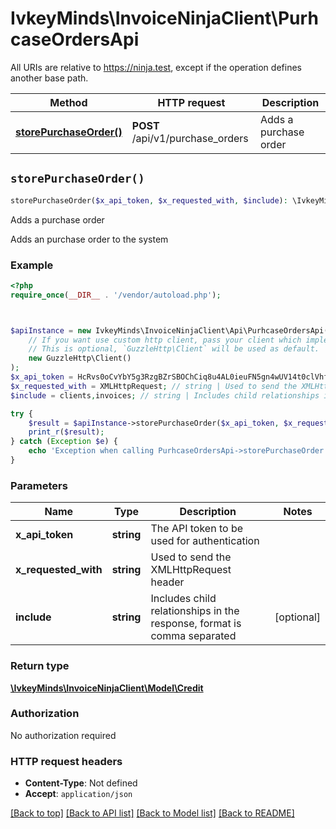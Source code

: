 # IvkeyMinds\InvoiceNinjaClient\PurhcaseOrdersApi

All URIs are relative to https://ninja.test, except if the operation defines another base path.

| Method | HTTP request | Description |
| ------------- | ------------- | ------------- |
| [**storePurchaseOrder()**](PurhcaseOrdersApi.md#storePurchaseOrder) | **POST** /api/v1/purchase_orders | Adds a purchase order |


## `storePurchaseOrder()`

```php
storePurchaseOrder($x_api_token, $x_requested_with, $include): \IvkeyMinds\InvoiceNinjaClient\Model\Credit
```

Adds a purchase order

Adds an purchase order to the system

### Example

```php
<?php
require_once(__DIR__ . '/vendor/autoload.php');



$apiInstance = new IvkeyMinds\InvoiceNinjaClient\Api\PurhcaseOrdersApi(
    // If you want use custom http client, pass your client which implements `GuzzleHttp\ClientInterface`.
    // This is optional, `GuzzleHttp\Client` will be used as default.
    new GuzzleHttp\Client()
);
$x_api_token = HcRvs0oCvYbY5g3RzgBZrSBOChCiq8u4AL0ieuFN5gn4wUV14t0clVhfPc5OX99q; // string | The API token to be used for authentication
$x_requested_with = XMLHttpRequest; // string | Used to send the XMLHttpRequest header
$include = clients,invoices; // string | Includes child relationships in the response, format is comma separated

try {
    $result = $apiInstance->storePurchaseOrder($x_api_token, $x_requested_with, $include);
    print_r($result);
} catch (Exception $e) {
    echo 'Exception when calling PurhcaseOrdersApi->storePurchaseOrder: ', $e->getMessage(), PHP_EOL;
}
```

### Parameters

| Name | Type | Description  | Notes |
| ------------- | ------------- | ------------- | ------------- |
| **x_api_token** | **string**| The API token to be used for authentication | |
| **x_requested_with** | **string**| Used to send the XMLHttpRequest header | |
| **include** | **string**| Includes child relationships in the response, format is comma separated | [optional] |

### Return type

[**\IvkeyMinds\InvoiceNinjaClient\Model\Credit**](../Model/Credit.md)

### Authorization

No authorization required

### HTTP request headers

- **Content-Type**: Not defined
- **Accept**: `application/json`

[[Back to top]](#) [[Back to API list]](../../README.md#endpoints)
[[Back to Model list]](../../README.md#models)
[[Back to README]](../../README.md)
